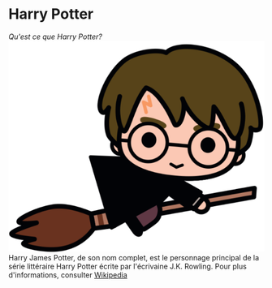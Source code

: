 # Harry Potter
*Qu'est ce que Harry Potter?* 
![imageHP](https://github.com/ChloeBED/Harry-Potter/blob/main/pngwing.com.png)
Harry James Potter, de son nom complet, est le personnage principal de la série littéraire Harry Potter écrite par l'écrivaine J.K. Rowling. Pour plus d'informations, consulter 
[Wikipedia](https://fr.wikipedia.org/wiki/Harry_Potter)


